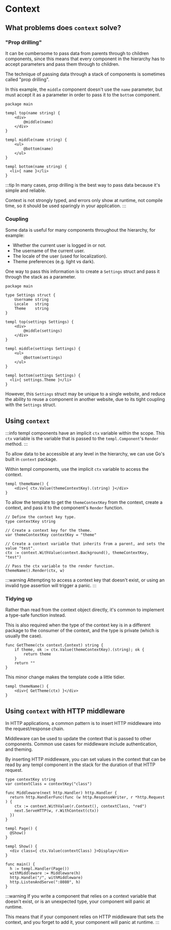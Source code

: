 # Context

## What problems does `context` solve?

### "Prop drilling"

It can be cumbersome to pass data from parents through to children components, since this means that every component in the hierarchy has to accept parameters and pass them through to children.

The technique of passing data through a stack of components is sometimes called "prop drilling".

In this example, the `middle` component doesn't use the `name` parameter, but must accept it as a parameter in order to pass it to the `bottom` component.

```templ title="component.templ"
package main

templ top(name string) {
	<div>
		@middle(name)
	</div>
}

templ middle(name string) {
	<ul>
		@bottom(name)
	</ul>
}

templ bottom(name string) {
  <li>{ name }</li>
}
```

:::tip
In many cases, prop drilling is the best way to pass data because it's simple and reliable.

Context is not strongly typed, and errors only show at runtime, not compile time, so it should be used sparingly in your application.
:::

### Coupling

Some data is useful for many components throughout the hierarchy, for example:

* Whether the current user is logged in or not.
* The username of the current user.
* The locale of the user (used for localization).
* Theme preferences (e.g. light vs dark).

One way to pass this information is to create a `Settings` struct and pass it through the stack as a parameter.

```templ title="component.templ"
package main

type Settings struct {
	Username string
	Locale   string
	Theme    string
}

templ top(settings Settings) {
	<div>
		@middle(settings)
	</div>
}

templ middle(settings Settings) {
	<ul>
		@bottom(settings)
	</ul>
}

templ bottom(settings Settings) {
  <li>{ settings.Theme }</li>
}
```

However, this `Settings` struct may be unique to a single website, and reduce the ability to reuse a component in another website, due to its tight coupling with the `Settings` struct.

## Using `context`

:::info
templ components have an implicit `ctx` variable within the scope. This `ctx` variable is the variable that is passed to the `templ.Component`'s `Render` method.
:::

To allow data to be accessible at any level in the hierarchy, we can use Go's built in `context` package.

Within templ components, use the implicit `ctx` variable to access the context.

```templ title="component.templ"
templ themeName() {
	<div>{ ctx.Value(themeContextKey).(string) }</div>
}
```

To allow the template to get the `themeContextKey` from the context, create a context, and pass it to the component's `Render` function.

```templ title="main.go"
// Define the context key type.
type contextKey string

// Create a context key for the theme.
var themeContextKey contextKey = "theme"

// Create a context variable that inherits from a parent, and sets the value "test".
ctx := context.WithValue(context.Background(), themeContextKey, "test")

// Pass the ctx variable to the render function.
themeName().Render(ctx, w)
```

:::warning
Attempting to access a context key that doesn't exist, or using an invalid type assertion will trigger a panic.
:::

### Tidying up

Rather than read from the context object directly, it's common to implement a type-safe function instead.

This is also required when the type of the context key is in a different package to the consumer of the context, and the type is private (which is usually the case).

```templ title="main.go"
func GetTheme(ctx context.Context) string {
	if theme, ok := ctx.Value(themeContextKey).(string); ok {
		return theme
	}
	return ""
}
```

This minor change makes the template code a little tidier.

```templ title="component.templ"
templ themeName() {
	<div>{ GetTheme(ctx) }</div>
}
```

## Using `context` with HTTP middleware

In HTTP applications, a common pattern is to insert HTTP middleware into the request/response chain.

Middleware can be used to update the context that is passed to other components. Common use cases for middleware include authentication, and theming.

By inserting HTTP middleware, you can set values in the context that can be read by any templ component in the stack for the duration of that HTTP request.

```templ title="component.templ"
type contextKey string
var contextClass = contextKey("class")

func Middleware(next http.Handler) http.Handler {
  return http.HandlerFunc(func (w http.ResponseWriter, r *http.Request ) {
    ctx := context.WithValue(r.Context(), contextClass, "red")
    next.ServeHTTP(w, r.WithContext(ctx))
  })
}

templ Page() {
  @Show()
}

templ Show() {
  <div class={ ctx.Value(contextClass) }>Display</div>
}

func main() {
  h := templ.Handler(Page())
  withMiddleware := Middleware(h)
  http.Handle("/", withMiddleware)
  http.ListenAndServe(":8080", h)
}
```

:::warning
If you write a component that relies on a context variable that doesn't exist, or is an unexpected type, your component will panic at runtime.

This means that if your component relies on HTTP middleware that sets the context, and you forget to add it, your component will panic at runtime.
:::

